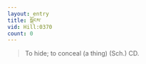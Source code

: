 ```yaml
---
layout: entry
title: སྒོངས་
vid: Hill:0370
count: 0
---
```

> To hide; to conceal (a thing) (Sch\.) CD\.


